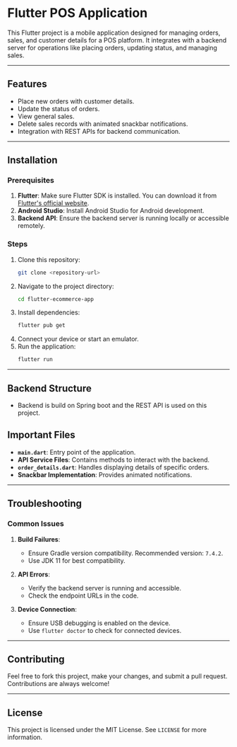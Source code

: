 # Flutter POS Application

This Flutter project is a mobile application designed for managing orders, sales, and customer details for a POS platform. It integrates with a backend server for operations like placing orders, updating status, and managing sales.

---

## Features
- Place new orders with customer details.
- Update the status of orders.
- View general sales.
- Delete sales records with animated snackbar notifications.
- Integration with REST APIs for backend communication.

---

## Installation

### Prerequisites
1. **Flutter**: Make sure Flutter SDK is installed. You can download it from [Flutter's official website](https://flutter.dev/docs/get-started/install).
2. **Android Studio**: Install Android Studio for Android development.
3. **Backend API**: Ensure the backend server is running locally or accessible remotely.

### Steps
1. Clone this repository:
   ```bash
   git clone <repository-url>
   ```
2. Navigate to the project directory:
   ```bash
   cd flutter-ecommerce-app
   ```
3. Install dependencies:
   ```bash
   flutter pub get
   ```
4. Connect your device or start an emulator.
5. Run the application:
   ```bash
   flutter run
   ```

---

## Backend Structure
- Backend is build on Spring boot and the REST API is used on this project.


## Important Files
- **`main.dart`**: Entry point of the application.
- **API Service Files**: Contains methods to interact with the backend.
- **`order_details.dart`**: Handles displaying details of specific orders.
- **Snackbar Implementation**: Provides animated notifications.

---

## Troubleshooting

### Common Issues
1. **Build Failures**:
   - Ensure Gradle version compatibility. Recommended version: `7.4.2`.
   - Use JDK 11 for best compatibility.

2. **API Errors**:
   - Verify the backend server is running and accessible.
   - Check the endpoint URLs in the code.

3. **Device Connection**:
   - Ensure USB debugging is enabled on the device.
   - Use `flutter doctor` to check for connected devices.

---

## Contributing
Feel free to fork this project, make your changes, and submit a pull request. Contributions are always welcome!

---

## License
This project is licensed under the MIT License. See `LICENSE` for more information.
